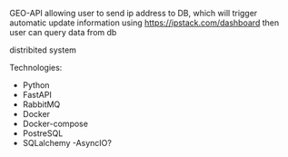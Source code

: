 GEO-API allowing user to send ip address to DB, 
which will trigger automatic update information using https://ipstack.com/dashboard
then user can query data from db

distribited system

Technologies:

- Python
- FastAPI
- RabbitMQ
- Docker
- Docker-compose
- PostreSQL
- SQLalchemy
-AsyncIO?
